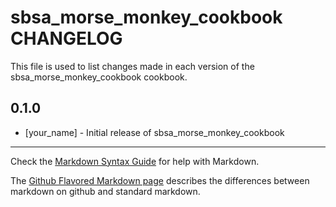 # sbsa_morse_monkey_cookbook CHANGELOG

This file is used to list changes made in each version of the sbsa_morse_monkey_cookbook cookbook.

## 0.1.0
- [your_name] - Initial release of sbsa_morse_monkey_cookbook

- - -
Check the [Markdown Syntax Guide](http://daringfireball.net/projects/markdown/syntax) for help with Markdown.

The [Github Flavored Markdown page](http://github.github.com/github-flavored-markdown/) describes the differences between markdown on github and standard markdown.
